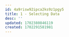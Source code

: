 ```yaml
---
id: 4a9risw92ipca2ks9z1pgy5
title: 1 - Selecting Data
desc: ''
updated: 1702380846119
created: 1702291581981
---
```

